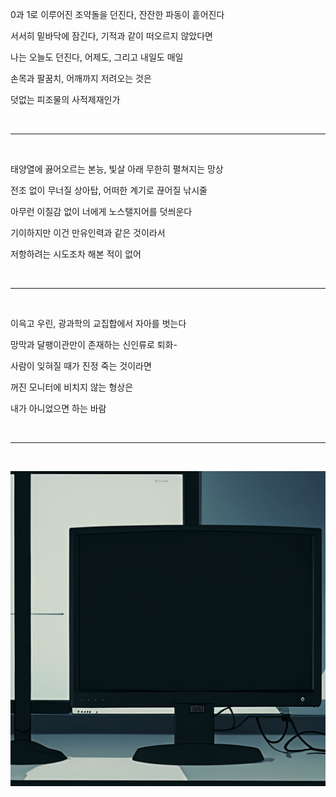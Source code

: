 0과 1로 이루어진 조약돌을 던진다, 잔잔한 파동이 흩어진다

서서히 밑바닥에 잠긴다, 기적과 같이 떠오르지 않았다면

나는 오늘도 던진다, 어제도, 그리고 내일도 매일

손목과 팔꿈치, 어깨까지 저려오는 것은

덧없는 피조물의 사적제재인가

<br />

- - -
<br />

태양열에 끓어오르는 본능, 빛살 아래 무한히 펼쳐지는 망상

전조 없이 무너질 상아탑, 어떠한 계기로 끊어질 낚시줄

아무런 이질감 없이 너에게 노스탤지어를 덧씌운다

기이하지만 이건 만유인력과 같은 것이라서 

저항하려는 시도조차 해본 적이 없어

<br />

- - -
<br />

이윽고 우린, 광과학의 교집합에서 자아를 벗는다

망막과 달팽이관만이 존재하는 신인류로 퇴화-

사람이 잊혀질 때가 진정 죽는 것이라면

꺼진 모니터에 비치지 않는 형상은

내가 아니었으면 하는 바람

<br />

- - -
<br />

<p align="center">
 <img src = "./0.png">
</p>